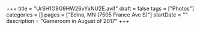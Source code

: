 +++
title = "UrSH1O9G9HW26vYxNU2E.avif"
draft = false
tags = ["Photos"]
categories = []
pages = ["Edina, MN (7505 France Ave S)"]
startDate = ""
description = "Gameroom in August of 2017"
+++
